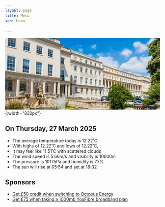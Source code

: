 ```yaml
---
layout: page
title: Menu
seo: Menu

---
```


![Logo](/images/logo.jpg){:width="832px"}


<!-- weather_marker starts -->
## On Thursday, 27 March 2025

- The average temperature today is 12.22˚C,
- With highs of 12.22˚C and lows of 12.22˚C,
- It may feel like 11.51˚C with scattered clouds
- The wind speed is 5.66m/s and visibility is 10000m
- The pressure is 1017hPa and humidity is 77%
- The sun will rise at 05:54 and set at 18:32

<!-- weather_marker ends -->


## Sponsors

- [Get £50 credit when switching to Octopus Energy](https://bit.ly/3oD1nnS)
- [Get £75 when taking a 1000mb YouFibre broadband plan](https://aklam.io/91zWhU?)

